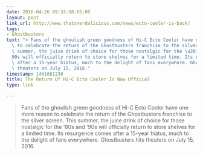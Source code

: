 ```yaml
---
date: 2016-04-26 09:33:58-05:00
layout: post
link_url: http://www.thatsnerdalicious.com/news/ecto-cooler-is-back/
tags:
- Ghostbusters
text: "> Fans of the ghoulish green goodness of Hi-C Ecto Cooler have one more reason\
  \ to celebrate the return of the Ghostbusters franchise to the silver screen. This\
  \ summer, the juice drink of choice for those nostalgic for the \u201880s and \u2018\
  90s will officially return to store shelves for a limited time. Its resurgence comes\
  \ after a 15-year hiatus, much to the delight of fans everywhere. Ghostbusters hits\
  \ theaters on July 15, 2016."
timestamp: 1461681238
title: The Return Of Hi-C Ecto Cooler Is Now Official
type: link

---
```

> Fans of the ghoulish green goodness of Hi-C Ecto Cooler have one more reason to celebrate the return of the Ghostbusters franchise to the silver screen. This summer, the juice drink of choice for those nostalgic for the ‘80s and ‘90s will officially return to store shelves for a limited time. Its resurgence comes after a 15-year hiatus, much to the delight of fans everywhere. Ghostbusters hits theaters on July 15, 2016.